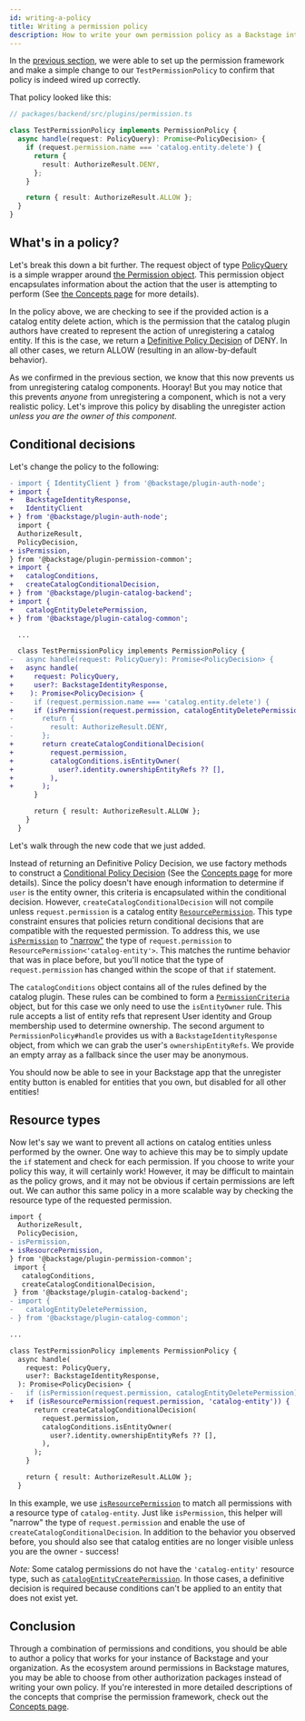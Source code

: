 ```yaml
---
id: writing-a-policy
title: Writing a permission policy
description: How to write your own permission policy as a Backstage integrator
---
```


In the [previous section](./getting-started.md), we were able to set up the permission framework and make a simple change to our `TestPermissionPolicy` to confirm that policy is indeed wired up correctly.

That policy looked like this:

```typescript
// packages/backend/src/plugins/permission.ts

class TestPermissionPolicy implements PermissionPolicy {
  async handle(request: PolicyQuery): Promise<PolicyDecision> {
    if (request.permission.name === 'catalog.entity.delete') {
      return {
        result: AuthorizeResult.DENY,
      };
    }

    return { result: AuthorizeResult.ALLOW };
  }
}
```

## What's in a policy?

Let's break this down a bit further. The request object of type [PolicyQuery](https://backstage.io/docs/reference/plugin-permission-node.policyquery) is a simple wrapper around [the Permission object](https://backstage.io/docs/reference/plugin-permission-common.permission). This permission object encapsulates information about the action that the user is attempting to perform (See [the Concepts page](./concepts.md) for more details).

In the policy above, we are checking to see if the provided action is a catalog entity delete action, which is the permission that the catalog plugin authors have created to represent the action of unregistering a catalog entity. If this is the case, we return a [Definitive Policy Decision](https://backstage.io/docs/reference/plugin-permission-common.definitivepolicydecision) of DENY. In all other cases, we return ALLOW (resulting in an allow-by-default behavior).

As we confirmed in the previous section, we know that this now prevents us from unregistering catalog components. Hooray! But you may notice that this prevents _anyone_ from unregistering a component, which is not a very realistic policy. Let's improve this policy by disabling the unregister action _unless you are the owner of this component_.

## Conditional decisions

Let's change the policy to the following:

```diff
- import { IdentityClient } from '@backstage/plugin-auth-node';
+ import {
+   BackstageIdentityResponse,
+   IdentityClient
+ } from '@backstage/plugin-auth-node';
  import {
  AuthorizeResult,
  PolicyDecision,
+ isPermission,
} from '@backstage/plugin-permission-common';
+ import {
+   catalogConditions,
+   createCatalogConditionalDecision,
+ } from '@backstage/plugin-catalog-backend';
+ import {
+   catalogEntityDeletePermission,
+ } from '@backstage/plugin-catalog-common';

  ...

  class TestPermissionPolicy implements PermissionPolicy {
-   async handle(request: PolicyQuery): Promise<PolicyDecision> {
+   async handle(
+     request: PolicyQuery,
+     user?: BackstageIdentityResponse,
+    ): Promise<PolicyDecision> {
-     if (request.permission.name === 'catalog.entity.delete') {
+     if (isPermission(request.permission, catalogEntityDeletePermission)) {
-       return {
-         result: AuthorizeResult.DENY,
-       };
+       return createCatalogConditionalDecision(
+         request.permission,
+         catalogConditions.isEntityOwner(
+           user?.identity.ownershipEntityRefs ?? [],
+         ),
+       );
      }

      return { result: AuthorizeResult.ALLOW };
    }
  }
```

Let's walk through the new code that we just added.

Instead of returning an Definitive Policy Decision, we use factory methods to construct a [Conditional Policy Decision](https://backstage.io/docs/reference/plugin-permission-common.conditionalpolicydecision) (See the [Concepts page](./concepts.md) for more details). Since the policy doesn't have enough information to determine if `user` is the entity owner, this criteria is encapsulated within the conditional decision. However, `createCatalogConditionalDecision` will not compile unless `request.permission` is a catalog entity [`ResourcePermission`](https://backstage.io/docs/reference/plugin-permission-common.resourcepermission). This type constraint ensures that policies return conditional decisions that are compatible with the requested permission. To address this, we use [`isPermission`](https://backstage.io/docs/reference/plugin-permission-common.ispermission) to ["narrow"](https://www.typescriptlang.org/docs/handbook/2/narrowing.html) the type of `request.permission` to `ResourcePermission<'catalog-entity'>`. This matches the runtime behavior that was in place before, but you'll notice that the type of `request.permission` has changed within the scope of that `if` statement.

The `catalogConditions` object contains all of the rules defined by the catalog plugin. These rules can be combined to form a [`PermissionCriteria`](https://backstage.io/docs/reference/plugin-permission-common.permissioncriteria) object, but for this case we only need to use the `isEntityOwner` rule. This rule accepts a list of entity refs that represent User identity and Group membership used to determine ownership. The second argument to `PermissionPolicy#handle` provides us with a `BackstageIdentityResponse` object, from which we can grab the user's `ownershipEntityRefs`. We provide an empty array as a fallback since the user may be anonymous.

You should now be able to see in your Backstage app that the unregister entity button is enabled for entities that you own, but disabled for all other entities!

## Resource types

Now let's say we want to prevent all actions on catalog entities unless performed by the owner. One way to achieve this may be to simply update the `if` statement and check for each permission. If you choose to write your policy this way, it will certainly work! However, it may be difficult to maintain as the policy grows, and it may not be obvious if certain permissions are left out. We can author this same policy in a more scalable way by checking the resource type of the requested permission.

```diff
import {
  AuthorizeResult,
  PolicyDecision,
- isPermission,
+ isResourcePermission,
} from '@backstage/plugin-permission-common';
 import {
   catalogConditions,
   createCatalogConditionalDecision,
 } from '@backstage/plugin-catalog-backend';
- import {
-   catalogEntityDeletePermission,
- } from '@backstage/plugin-catalog-common';

...

class TestPermissionPolicy implements PermissionPolicy {
  async handle(
    request: PolicyQuery,
    user?: BackstageIdentityResponse,
  ): Promise<PolicyDecision> {
-   if (isPermission(request.permission, catalogEntityDeletePermission)) {
+   if (isResourcePermission(request.permission, 'catalog-entity')) {
      return createCatalogConditionalDecision(
        request.permission,
        catalogConditions.isEntityOwner(
          user?.identity.ownershipEntityRefs ?? [],
        ),
      );
    }

    return { result: AuthorizeResult.ALLOW };
  }
```

In this example, we use [`isResourcePermission`](https://backstage.io/docs/reference/plugin-permission-common.isresourcepermission) to match all permissions with a resource type of `catalog-entity`. Just like `isPermission`, this helper will "narrow" the type of `request.permission` and enable the use of `createCatalogConditionalDecision`. In addition to the behavior you observed before, you should also see that catalog entities are no longer visible unless you are the owner - success!

_Note:_ Some catalog permissions do not have the `'catalog-entity'` resource type, such as [`catalogEntityCreatePermission`](https://github.com/backstage/backstage/blob/1e5e9fb9de9856a49e60fc70c38a4e4e94c69570/plugins/catalog-common/src/permissions.ts#L49). In those cases, a definitive decision is required because conditions can't be applied to an entity that does not exist yet.

## Conclusion

Through a combination of permissions and conditions, you should be able to author a policy that works for your instance of Backstage and your organization. As the ecosystem around permissions in Backstage matures, you may be able to choose from other authorization packages instead of writing your own policy. If you're interested in more detailed descriptions of the concepts that comprise the permission framework, check out the [Concepts page](./concepts.md).
